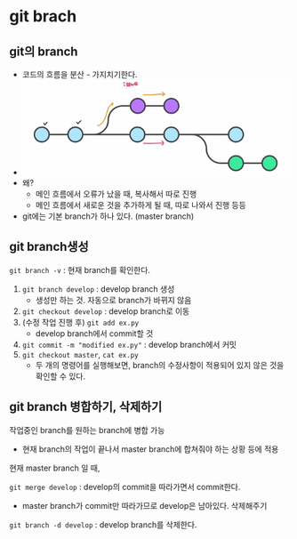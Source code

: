 # git brach



## git의 branch

- 코드의 흐름을 분산 - 가지치기한다.
- ![image-20221004121757147](https://raw.githubusercontent.com/SonJinHYo/image_repo/main/image_server/image-20221004121757147.png)
- 왜?
  - 메인 흐름에서 오류가 났을 때, 복사해서 따로 진행
  - 메인 흐름에서 새로운 것을 추가하게 될 때, 따로 나와서 진행 등등
- git에는 기본 branch가 하나 있다. (master branch)



## git branch생성

`git branch -v` : 현재 branch를 확인한다.

1. `git branch develop` : develop branch 생성
   - 생성만 하는 것. 자동으로 branch가 바뀌지 않음
2. `git checkout develop` : develop branch로 이동
3. (수정 작업 진행 후) `git add ex.py` 
   - develop branch에서 commit할 것
4. `git commit -m "modified ex.py"` : develop branch에서 커밋
5. `git checkout master`, `cat ex.py`
   - 두 개의 명령어를 실행해보면, branch의 수정사항이 적용되어 있지 않은 것을 확인할 수 있다.





## git branch 병합하기, 삭제하기

작업중인 branch를 원하는 branch에 병합 가능

- 현재 branch의 작업이 끝나서 master branch에 합쳐줘야 하는 상황 등에 적용

현재 master branch 일 때,



`git merge develop` : develop의 commit을 따라가면서 commit한다.

- master branch가 commit만 따라가므로 develop은 남아있다. 삭제해주기

`git branch -d develop` : develop branch를 삭제한다.



